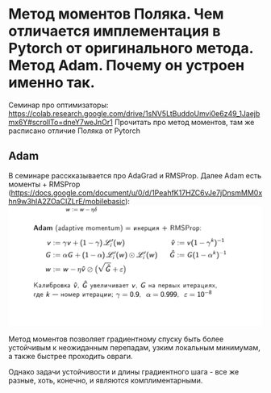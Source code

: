 # Метод моментов Поляка. Чем отличается имплементация в Pytorch от оригинального метода. Метод Adam. Почему он устроен именно так.

Семинар про оптимизаторы: https://colab.research.google.com/drive/1sNV5LtBuddoUmvi0e6z49_1Jaejbmx6Y#scrollTo=dneY7weJnOr1
Прочитать про метод моментов, там же расписано отличие Поляка от Pytorch


## Adam 
В семинаре расскказывается про AdaGrad и RMSProp. Далее Adam есть моменты + RMSProp (https://docs.google.com/document/u/0/d/1PeahfK17HZC6vJe7jDnsmMM0xhn9w3hIA2ZOaCIZLrE/mobilebasic):
![Adam](image.png)


Метод моментов позволяет градиентному спуску быть более устойчивым к неожиданным перепадам, узким локальным минимумам, а также быстрее проходить овраги.

Однако задачи устойчивости и длины градиентного шага - все же разные, хоть, конечно, и являются комплиментарными.

